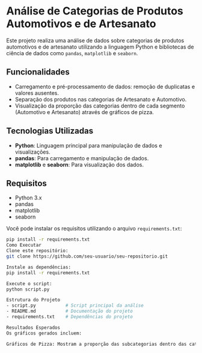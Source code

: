 # Análise de Categorias de Produtos Automotivos e de Artesanato

Este projeto realiza uma análise de dados sobre categorias de produtos automotivos e de artesanato utilizando a linguagem Python e bibliotecas de ciência de dados como `pandas`, `matplotlib` e `seaborn`.

## Funcionalidades

- Carregamento e pré-processamento de dados: remoção de duplicatas e valores ausentes.
- Separação dos produtos nas categorias de Artesanato e Automotivo.
- Visualização da proporção das categorias dentro de cada segmento (Automotivo e Artesanato) através de gráficos de pizza.

## Tecnologias Utilizadas

- **Python**: Linguagem principal para manipulação de dados e visualizações.
- **pandas**: Para carregamento e manipulação de dados.
- **matplotlib** e **seaborn**: Para visualização dos dados.

## Requisitos

- Python 3.x
- pandas
- matplotlib
- seaborn

Você pode instalar os requisitos utilizando o arquivo `requirements.txt`:

```bash
pip install -r requirements.txt
Como Executar
Clone este repositório:
git clone https://github.com/seu-usuario/seu-repositorio.git

Instale as dependências:
pip install -r requirements.txt

Execute o script:
python script.py

Estrutura do Projeto
- script.py           # Script principal da análise
- README.md           # Documentação do projeto
- requirements.txt    # Dependências do projeto

Resultados Esperados
Os gráficos gerados incluem:

Gráficos de Pizza: Mostram a proporção das subcategorias dentro das categorias de Artesanato e Automotivo.
